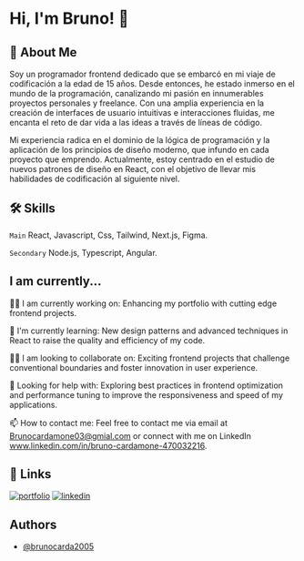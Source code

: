 # Hi, I'm Bruno! 👋


## 🚀 About Me
Soy un programador frontend dedicado que se embarcó en mi viaje de codificación a la edad de 15 años. Desde entonces, he estado inmerso en el mundo de la programación, canalizando mi pasión en innumerables proyectos personales y freelance. Con una amplia experiencia en la creación de interfaces de usuario intuitivas e interacciones fluidas, me encanta el reto de dar vida a las ideas a través de líneas de código.

Mi experiencia radica en el dominio de la lógica de programación y la aplicación de los principios de diseño moderno, que infundo en cada proyecto que emprendo. Actualmente, estoy centrado en el estudio de nuevos patrones de diseño en React, con el objetivo de llevar mis habilidades de codificación al siguiente nivel. 


## 🛠 Skills
`Main`
React, Javascript, Css, Tailwind, Next.js, Figma.

`Secondary`
Node.js, Typescript, Angular.


## I am currently...
👩‍💻 I am currently working on: Enhancing my portfolio with cutting edge frontend projects.

🧠 I'm currently learning: New design patterns and advanced techniques in React to raise the quality and efficiency of my code.

👯‍♀️ I am looking to collaborate on: Exciting frontend projects that challenge conventional boundaries and foster innovation in user experience.

🤔 Looking for help with: Exploring best practices in frontend optimization and performance tuning to improve the responsiveness and speed of my applications.

📫 How to contact me: Feel free to contact me via email at Brunocardamone03@gmial.com or connect with me on LinkedIn www.linkedin.com/in/bruno-cardamone-470032216.

## 🔗 Links
[![portfolio](https://img.shields.io/badge/my_portfolio-000?style=for-the-badge&logo=ko-fi&logoColor=white)](https://brunocarda2005.github.io/Bruno/)
[![linkedin](https://img.shields.io/badge/linkedin-0A66C2?style=for-the-badge&logo=linkedin&logoColor=white)](www.linkedin.com/in/bruno-cardamone-470032216)


## Authors

- [@brunocarda2005](https://github.com/Brunocarda2005)



